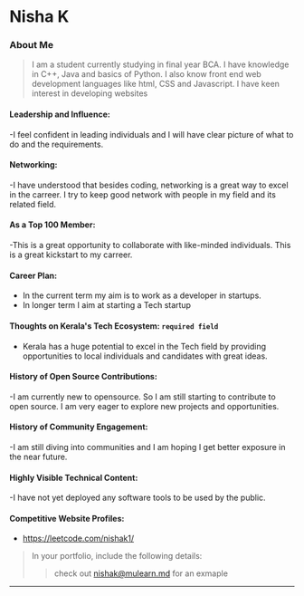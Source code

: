 # Nisha K

### About Me

>  I am a student currently studying in final year BCA. I have knowledge in C++, Java and basics of Python. I also know front end web development languages like html, CSS and Javascript.
> I have keen interest in developing websites

#### Leadership and Influence: 

-I feel confident in leading individuals and I will have clear picture of what to do and the requirements.

#### Networking: 

-I have understood that besides coding, networking is a great way to excel in the carreer. I try to keep good network with people in my field and its related field.

#### As a Top 100 Member: 

-This is a great opportunity to collaborate with like-minded individuals.
This is a great kickstart to my carreer.

#### Career Plan: 

- In the current term my aim is to work as a developer in startups.
- In longer term I aim at starting a Tech startup

#### Thoughts on Kerala's Tech Ecosystem: `required field`

-  Kerala has a huge potential to excel in the Tech field by providing opportunities to local individuals and candidates with great ideas.

#### History of Open Source Contributions:
-I am currently new to opensource. So I am still starting to contribute to open source. I am very eager to explore new projects and opportunities.

#### History of Community Engagement:
-I am still diving into communities and I am hoping I get better exposure in the near future.

#### Highly Visible Technical Content:
-I have not yet deployed any software tools to be used by the public.



#### Competitive Website Profiles:

-  https://leetcode.com/nishak1/


> In your portfolio, include the following details:
>> check out [nishak@mulearn.md](./profile/nishak@mulearn.md) for an exmaple

---

